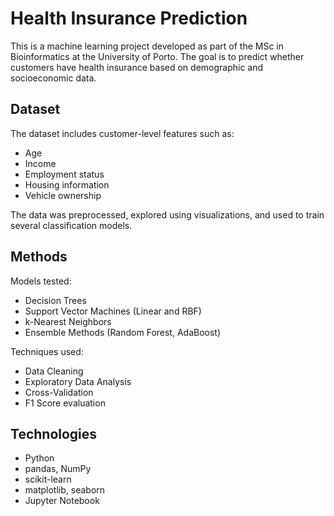 # Health Insurance Prediction

This is a machine learning project developed as part of the MSc in Bioinformatics at the University of Porto. The goal is to predict whether customers have health insurance based on demographic and socioeconomic data.

## Dataset

The dataset includes customer-level features such as:
- Age
- Income
- Employment status
- Housing information
- Vehicle ownership

The data was preprocessed, explored using visualizations, and used to train several classification models.

## Methods

Models tested:
- Decision Trees
- Support Vector Machines (Linear and RBF)
- k-Nearest Neighbors
- Ensemble Methods (Random Forest, AdaBoost)

Techniques used:
- Data Cleaning
- Exploratory Data Analysis
- Cross-Validation
- F1 Score evaluation

## Technologies

- Python
- pandas, NumPy
- scikit-learn
- matplotlib, seaborn
- Jupyter Notebook
